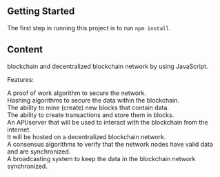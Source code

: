 ## Getting Started

The first step in running this project is to run `npm install`.


## Content

blockchain and decentralized blockchain network by using JavaScript.

Features:

A proof of work algorithm to secure the network.<br/>
Hashing algorithms to secure the data within the blockchain.<br/>
The ability to mine (create) new blocks that contain data.<br/>
The ability to create transactions and store them in blocks.<br/>
An API/server that will be used to interact with the blockchain from the internet.<br/>
It will be hosted on a decentralized blockchain network.<br/>
A consensus algorithms to verify that the network nodes have valid data and are synchronized.<br/>
A broadcasting system to keep the data in the blockchain network synchronized.<br/>
